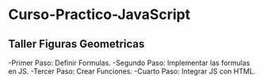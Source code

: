 # Curso-Practico-JavaScript

## Taller Figuras Geometricas

-Primer Paso: Definir Formulas.
-Segundo Paso: Implementar las formulas en JS.
-Tercer Paso: Crear Funciones.
-Cuarto Paso: Integrar JS con HTML.